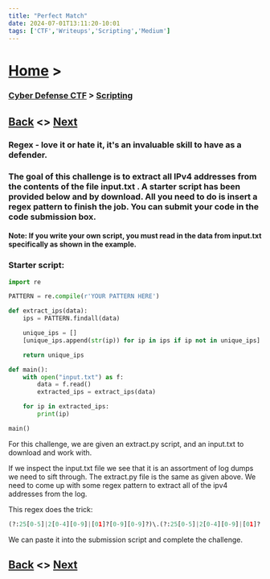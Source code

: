 ```yaml
---
title: "Perfect Match"
date: 2024-07-01T13:11:20-10:01
tags: ['CTF','Writeups','Scripting','Medium']
---
```



# [Home](https://jjolley91.github.io/blog/) >

###  [Cyber Defense CTF](https://jjolley91.github.io/blog/level_effect_cyber_defense_ctf_2024/) >  [Scripting](https://jjolley91.github.io/blog/level_effect_cyber_defense_ctf_2024/Scripting/)

## [Back](https://jjolley91.github.io/blog/level_effect_cyber_defense_ctf_2024/Scripting/how_many_donuts)  <> [Next](https://jjolley91.github.io/blog/level_effect_cyber_defense_ctf_2024/Scripting/hay_in_a_needlestack)

### Regex - love it or hate it, it's an invaluable skill to have as a defender.

### The goal of this challenge is to extract all IPv4 addresses from the contents of the file input.txt . A starter script has been provided below and by download. All you need to do is insert a regex pattern to finish the job. You can submit your code in the code submission box.

#### Note: If you write your own script, you must read in the data from input.txt specifically as shown in the example.

### Starter script:
```python
import re

PATTERN = re.compile(r'YOUR PATTERN HERE')

def extract_ips(data):
    ips = PATTERN.findall(data)

    unique_ips = []
    [unique_ips.append(str(ip)) for ip in ips if ip not in unique_ips]

    return unique_ips

def main():
    with open("input.txt") as f:
        data = f.read()
        extracted_ips = extract_ips(data)

    for ip in extracted_ips:
        print(ip)

main()
```

For this challenge, we are given an extract.py script, and an input.txt to download and work with.

If we inspect the input.txt file we see that it is an assortment of log dumps we need to sift through. The extract.py file is the same as given above. We need to come up with some regex pattern to extract all of the ipv4 addresses from the log.

This regex does the trick:

```py
(?:25[0-5]|2[0-4][0-9]|[01]?[0-9][0-9]?)\.(?:25[0-5]|2[0-4][0-9]|[01]?[0-9][0-9]?)\.(?:25[0-5]|2[0-4][0-9]|[01]?[0-9][0-9]?)\.(?:25[0-5]|2[0-4][0-9]|[01]?[0-9][0-9]?)
```
We can paste it into the submission script and complete the challenge. 


## [Back](https://jjolley91.github.io/blog/level_effect_cyber_defense_ctf_2024/Scripting/how_many_donuts)  <> [Next](https://jjolley91.github.io/blog/level_effect_cyber_defense_ctf_2024/Scripting/hay_in_a_needlestack)